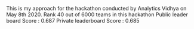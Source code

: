 This is my approach for the hackathon conducted by Analytics Vidhya on May 8th 2020.
Rank 40 out of 6000 teams in this hackathon
Public leader board Score : 0.687
Private leaderboard Score : 0.685

